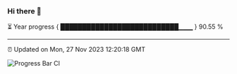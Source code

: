 ### Hi there 👋

⏳ Year progress { ███████████████████████████▁▁▁ } 90.55 %

---

⏰ Updated on Mon, 27 Nov 2023 12:20:18 GMT

![Progress Bar CI](https://github.com/liununu/liununu/workflows/Progress%20Bar%20CI/badge.svg)
